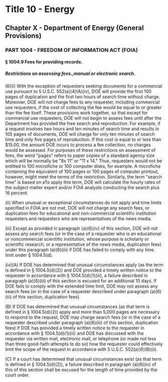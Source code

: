 
# Title 10 - Energy
## Chapter X - Department of Energy (General Provisions)
### PART 1004 - FREEDOM OF INFORMATION ACT (FOIA)
#### § 1004.9 Fees for providing records.
##### Restrictions on assessing fees.,manual or electronic search.

(6)(i) With the exception of requesters seeking documents for a commercial use pursuant to 5 U.S.C. 552(a)(4)(A)(iv), DOE will provide the first 100 pages of duplication and the first two hours of search time without charge. Moreover, DOE will not charge fees to any requester, including commercial use requesters, if the cost of collecting the fee would be equal to or greater than the fee itself. These provisions work together, so that except for commercial use requesters, DOE will not begin to assess fees until after the Department has provided the free search and reproduction. For example, if a request involves two hours and ten minutes of search time and results in 105 pages of documents, DOE will charge for only ten minutes of search time and only five pages of reproduction. If this cost is equal to or less than $15.00, the amount DOE incurs to process a fee collection, no charges would be assessed. For purposes of these restrictions on assessment of fees, the word "pages" refers to paper copies of a standard agency size which will be normally be "8x 11" or "11 x 14." Thus, requesters would not be entitled to 100 microfiche or 100 computer disks, for example. A microfiche containing the equivalent of 100 pages or 100 pages of computer printout, however, might meet the terms of the restriction. Similarly, the term "search time" is based on aTo apply this term, DOE will calculate the hourly rates of the subject matter expert and/or FOIA analysts conducting the search plus 16 percent.

(ii) When unusual or exceptional circumstances do not apply and time limits specified in FOIA are not met, DOE will not charge any search fees, or duplication fees for educational and non-commercial scientific institution requesters and requesters who are representatives of the news media.

(iii) Except as provided in paragraph (a)(6)(iv) of this section, DOE will not assess any search fees (or in the case of a requester who is an educational or noncommercial scientific institution, whose purpose is scholarly or scientific research; or a representative of the news media, duplication fees) under this paragraph (a)(6)(iii) if DOE has failed to comply with any time limit under § 1004.5(d).

(iv)(A) If DOE has determined that unusual circumstances apply (as the term is defined in § 1004.5(d)(2)) and DOE provided a timely written notice to the requester in accordance with § 1004.5(d)(1)(iii), a failure described in paragraph (a)(6)(iii) of this section is excused for an additional 10 days. If DOE fails to comply with the extended time limit, DOE may not assess any search fees (or in the case of a requester described under paragraph (a)(6)(iii) of this section, duplication fees).

(B) If DOE has determined that unusual circumstances (as that term is defined in § 1004.5(d)(2)) apply and more than 5,000 pages are necessary to respond to the request, DOE may charge search fees (or in the case of a requester described under paragraph (a)(6)(iii) of this section, duplication fees) if DOE has provided a timely written notice to the requester in accordance with § 1004.5(d)(1)(iii) and DOE has discussed with the requester via written mail, electronic mail, or telephone (or made not less than three good-faith attempts to do so) how the requester could effectively limit the scope of the request in accordance with 5 U.S.C. 552(a)(6)(B)(ii).

(C) If a court has determined that unusual circumstances exist (as that term is defined in § 1004.5(d)(2)), a failure described in paragraph (a)(6)(iv) of this of this section shall be excused for the length of time provided by the court order.
